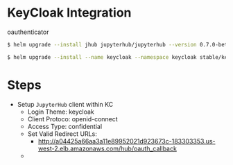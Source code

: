 # KeyCloak Integration

oauthenticator


```bash
$ helm upgrade --install jhub jupyterhub/jupyterhub --version 0.7.0-beta.2 -f jh-config.yml

$ helm upgrade --install --name keycloak --namespace keycloak stable/keycloak -f kc-config.yml
```

# Steps
 - Setup `JupyterHub` client within KC
    - Login Theme: keycloak
    - Client Protoco: openid-connect
    - Access Type: confidential
    - Set Valid Redirect URLs:
      - http://a04425a66aa3a11e89952021d923673c-183303353.us-west-2.elb.amazonaws.com/hub/oauth_callback
    - 
